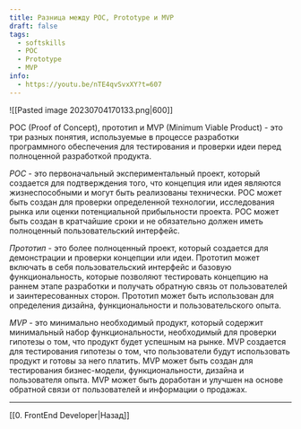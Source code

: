 ```yaml
---
title: Разница между POC, Prototype и MVP
draft: false
tags:
  - softskills
  - POC
  - Prototype
  - MVP
info:
  - https://youtu.be/nTE4qvSvxXY?t=607
---
```


![[Pasted image 20230704170133.png|600]]

POC (Proof of Concept), прототип и MVP (Minimum Viable Product) - это три разных понятия, используемые в процессе разработки программного обеспечения для тестирования и проверки идеи перед полноценной разработкой продукта.

_POC_ - это первоначальный экспериментальный проект, который создается для подтверждения того, что концепция или идея являются жизнеспособными и могут быть реализованы технически. POC может быть создан для проверки определенной технологии, исследования рынка или оценки потенциальной прибыльности проекта. POC может быть создан в кратчайшие сроки и не обязательно должен иметь полноценный пользовательский интерфейс.

_Прототип_ - это более полноценный проект, который создается для демонстрации и проверки концепции или идеи. Прототип может включать в себя пользовательский интерфейс и базовую функциональность, которые позволяют тестировать концепцию на раннем этапе разработки и получать обратную связь от пользователей и заинтересованных сторон. Прототип может быть использован для определения дизайна, функциональности и пользовательского опыта.

_MVP_ - это минимально необходимый продукт, который содержит минимальный набор функциональности, необходимый для проверки гипотезы о том, что продукт будет успешным на рынке. MVP создается для тестирования гипотезы о том, что пользователи будут использовать продукт и готовы за него платить. MVP может быть создан для тестирования бизнес-модели, функциональности, дизайна и пользователя опыта. MVP может быть доработан и улучшен на основе обратной связи от пользователей и информации о продажах.

---

[[0. FrontEnd Developer|Назад]]